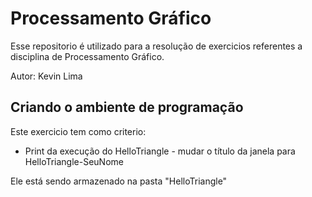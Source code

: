 
# Processamento Gráfico

Esse repositorio é utilizado para a resolução de exercicios referentes a disciplina de Processamento Gráfico.

Autor: Kevin Lima



## Criando o ambiente de programação

Este exercicio tem como criterio:
- Print da execução do HelloTriangle - mudar o título da janela para HelloTriangle-SeuNome

Ele está sendo armazenado na pasta "HelloTriangle"